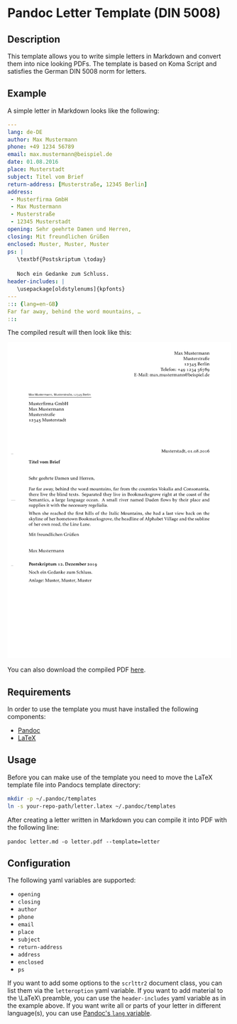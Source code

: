 # Pandoc Letter Template (DIN 5008)

## Description

This template allows you to write simple letters in Markdown and convert them
into nice looking PDFs. The template is based on Koma Script and satisfies
the German DIN 5008 norm for letters.


## Example

A simple letter in Markdown looks like the following:

```yaml
---
lang: de-DE
author: Max Mustermann
phone: +49 1234 56789
email: max.mustermann@beispiel.de
date: 01.08.2016
place: Musterstadt
subject: Titel vom Brief
return-address: [Musterstraße, 12345 Berlin]
address:
 - Musterfirma GmbH
 - Max Mustermann
 - Musterstraße
 - 12345 Musterstadt
opening: Sehr geehrte Damen und Herren,
closing: Mit freundlichen Grüßen
enclosed: Muster, Muster, Muster
ps: |
   \textbf{Postskriptum \today}

   Noch ein Gedanke zum Schluss.
header-includes: |
   \usepackage[oldstylenums]{kpfonts}
---
::: {lang=en-GB}
Far far away, behind the word mountains, …
:::
```

The compiled result will then look like this:

![alt Letter](/example/letter.png)

You can also download the compiled PDF [here](/example/letter.pdf).


## Requirements

In order to use the template you must have installed the following components:

- [Pandoc](http://pandoc.org/installing.html)
- [LaTeX](https://latex-project.org/ftp.html)


## Usage

Before you can make use of the template you need to move the LaTeX template file
into Pandocs template directory:

```bash
mkdir -p ~/.pandoc/templates
ln -s your-repo-path/letter.latex ~/.pandoc/templates
```

After creating a letter written in Markdown you can compile it into PDF with the
following line:

`pandoc letter.md -o letter.pdf --template=letter`


## Configuration

The following yaml variables are supported:

- `opening`
- `closing`
- `author`
- `phone`
- `email`
- `place`
- `subject`
- `return-address`
- `address`
- `enclosed`
- `ps`

If you want to add some options to the `scrlttr2` document class, you can list
them via the `letteroption` yaml variable. If you want to add material to the
\LaTeX\ preamble, you can use the `header-includes` yaml variable as in the
example above. If you want write all or parts of your letter in different
language(s), you can use [Pandoc's `lang` variable](https://pandoc.org/MANUAL.html#language-variables).
